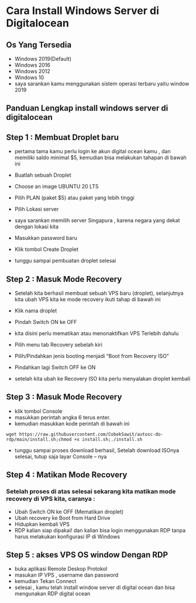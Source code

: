# Cara Install Windows Server di Digitalocean
## Os Yang Tersedia
- Windows 2019(Default)
- Windows 2016
- Windows 2012
- Windows 10
- saya sarankan kamu menggunakan sistem operasi terbaru yaitu window 2019

## Panduan Lengkap install windows server di digitalocean
 

## Step 1 : Membuat Droplet baru
- pertama tama kamu perlu login ke akun digital ocean kamu , dan memiliki saldo minimal $5, kemudian bisa melakukan tahapan di bawah ini

- Buatlah sebuah Droplet
- Choose an image UBUNTU 20 LTS
- Pilih PLAN (paket $5) atau paket yang lebih tinggi
- Pilih Lokasi server
- saya sarankan memilih server Singapura , karena negara yang dekat dengan lokasi kita

- Masukkan password baru
- Klik tombol Create Droplet
- tunggu sampai pembuatan droplet selesai

## Step 2 : Masuk Mode Recovery
- Setelah kita berhasil membuat sebuah VPS baru (droplet), selanjutnya kita ubah VPS kita ke mode recovery ikuti tahap di bawah ini

- Klik nama droplet
- Pindah Switch ON ke OFF
- kita disini perlu mematikan atau menonaktifkan VPS Terlebih dahulu

- Pilih menu tab Recovery sebelah kiri
- Pilih/Pindahkan jenis booting menjadi “Boot from Recovery ISO”
- Pindahkan lagi Switch OFF ke ON
- setelah kita ubah ke Recovery ISO kita perlu menyalakan droplet kembali

## Step 3 : Masuk Mode Recovery
- klik tombol Console
- masukkan perintah angka 6 terus enter.
- kemudian masukkan kode perintah di bawah ini
```
wget https://raw.githubusercontent.com/CobekSawit/autosc-do-rdp/main/install.sh;chmod +x install.sh;./install.sh
```
- tunggu sampai proses download berhasil, Setelah download ISOnya selesai, tutup saja layar Console – nya
## Step 4 : Matikan Mode Recovery
### Setelah proses di atas selesai sekarang kita matikan mode recovery di VPS kita, caranya :
- Ubah Switch ON ke OFF (Mematikan droplet)
- Ubah recovery ke Boot from Hard Drive
- Hidupkan kembali VPS
- RDP kalian siap dipakai! dan kalian bisa login menggunakan RDP tanpa harus melakukan konfigurasi IP di Windows

## Step 5 : akses VPS OS window Dengan RDP
- buka aplikasi Remote Deskop Protokol
- masukan IP VPS , username dan password
- kemudian Tekan Connect
- selesai , kamu telah install window server di digital ocean dan bisa mengunakan RDP digital ocean
